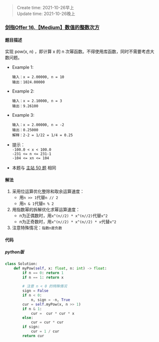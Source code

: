 > Create time: 2021-10-26早上  
> Update time: 2021-10-26晚上

### [剑指Offer 16.【Medium】数值的整数次方](https://leetcode-cn.com/problems/shu-zhi-de-zheng-shu-ci-fang-lcof/)

#### 题目描述
实现 pow(x, n) ，即计算 x 的 n 次幂函数。不得使用库函数，同时不需要考虑大数问题。

- Example 1:
    ```
    输入：x = 2.00000, n = 10
    输出：1024.00000
    ```  
- Example 2:
    ```
    输入：x = 2.10000, n = 3
    输出：9.26100
    ```  
- Example 3:
    ```
    输入：x = 2.00000, n = -2
    输出：0.25000
    解释：2-2 = 1/22 = 1/4 = 0.25
    ```  
- 提示：  
    `-100.0 < x < 100.0`  
    `-231 <= n <= 231-1`  
    `-104 <= xn <= 104`  

- 本题与 [主站 50 题](https://leetcode-cn.com/problems/powx-n/) 相同

#### 解法
1. 采用位运算优化整除和取余运算速度：
   - 用`n >> 1`代替`n // 2`
   - 用`n & 1`代替`n % 2`
2. 用指数幂的拆解优化求幂运算速度：
   - n为正偶数时，用`x^(n//2) * x^(n//2)`代替`x^2`
   - n为正奇数时，用`x^(n//2) * x^(n//2) * x`代替`x^2`
3. 注意特殊情况：`指数n是负数`

#### 代码
##### python版
```python
class Solution:
    def myPow(self, x: float, n: int) -> float:
        if n == 0: return 1
        if n == 1: return x
        
        # 注意 n < 0 的特殊情况
        sign = False
        if n < 0:
            n, sign = -n, True
        cur = self.myPow(x, n >> 1)
        if n & 1:
            cur =  cur * cur * x
        else:
            cur = cur * cur
        if sign:
            cur = 1 / cur
        return cur
```
